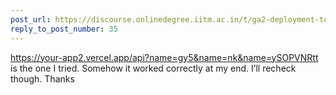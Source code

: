 ```yaml
---
post_url: https://discourse.onlinedegree.iitm.ac.in/t/ga2-deployment-tools-discussion-thread-tds-jan-2025/161120/38
reply_to_post_number: 35
---
```

<https://your-app2.vercel.app/api?name=gy5&name=nk&name=ySOPVNRtt>  
is the one I tried. Somehow it worked correctly at my end. I’ll recheck though. Thanks
